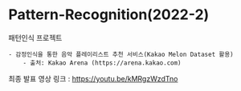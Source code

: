 # Pattern-Recognition(2022-2)

  패턴인식 프로젝트
  
    - 감정인식을 통한 음악 플레이리스트 추천 서비스(Kakao Melon Dataset 활용)
        - 출처: Kakao Arena (https://arena.kakao.com)

최종 발표 영상 링크 : https://youtu.be/kMRgzWzdTno
